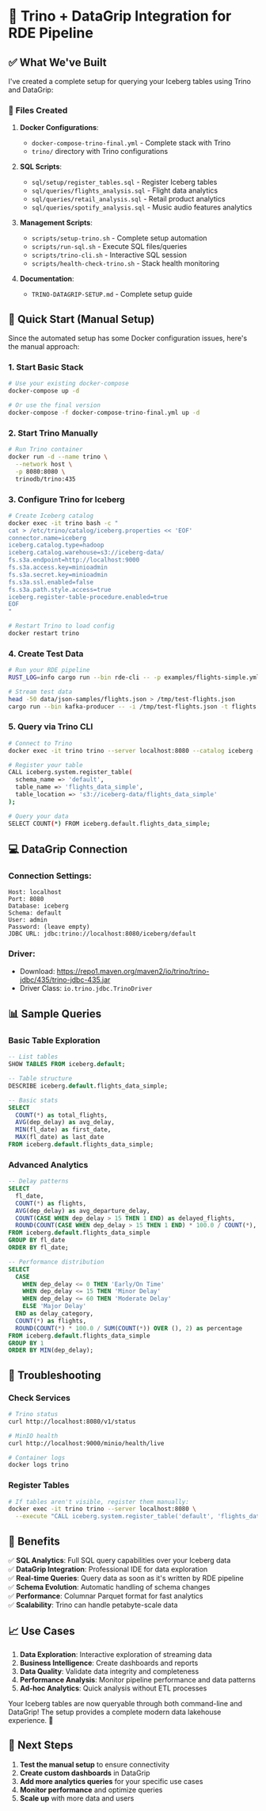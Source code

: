 # 🎯 Trino + DataGrip Integration for RDE Pipeline

## ✅ **What We've Built**

I've created a complete setup for querying your Iceberg tables using Trino and DataGrip:

### 📁 **Files Created**

1. **Docker Configurations**:
   - `docker-compose-trino-final.yml` - Complete stack with Trino
   - `trino/` directory with Trino configurations

2. **SQL Scripts**:
   - `sql/setup/register_tables.sql` - Register Iceberg tables
   - `sql/queries/flights_analysis.sql` - Flight data analytics
   - `sql/queries/retail_analysis.sql` - Retail product analytics  
   - `sql/queries/spotify_analysis.sql` - Music audio features analytics

3. **Management Scripts**:
   - `scripts/setup-trino.sh` - Complete setup automation
   - `scripts/run-sql.sh` - Execute SQL files/queries
   - `scripts/trino-cli.sh` - Interactive SQL session
   - `scripts/health-check-trino.sh` - Stack health monitoring

4. **Documentation**:
   - `TRINO-DATAGRIP-SETUP.md` - Complete setup guide

## 🚀 **Quick Start (Manual Setup)**

Since the automated setup has some Docker configuration issues, here's the manual approach:

### 1. Start Basic Stack
```bash
# Use your existing docker-compose
docker-compose up -d

# Or use the final version
docker-compose -f docker-compose-trino-final.yml up -d
```

### 2. Start Trino Manually
```bash
# Run Trino container
docker run -d --name trino \
  --network host \
  -p 8080:8080 \
  trinodb/trino:435
```

### 3. Configure Trino for Iceberg
```bash
# Create Iceberg catalog
docker exec -it trino bash -c "
cat > /etc/trino/catalog/iceberg.properties << 'EOF'
connector.name=iceberg
iceberg.catalog.type=hadoop
iceberg.catalog.warehouse=s3://iceberg-data/
fs.s3a.endpoint=http://localhost:9000
fs.s3a.access.key=minioadmin
fs.s3a.secret.key=minioadmin
fs.s3a.ssl.enabled=false
fs.s3a.path.style.access=true
iceberg.register-table-procedure.enabled=true
EOF
"

# Restart Trino to load config
docker restart trino
```

### 4. Create Test Data
```bash
# Run your RDE pipeline
RUST_LOG=info cargo run --bin rde-cli -- -p examples/flights-simple.yml &

# Stream test data
head -50 data/json-samples/flights.json > /tmp/test-flights.json
cargo run --bin kafka-producer -- -i /tmp/test-flights.json -t flights -f ndjson
```

### 5. Query via Trino CLI
```bash
# Connect to Trino
docker exec -it trino trino --server localhost:8080 --catalog iceberg --schema default

# Register your table
CALL iceberg.system.register_table(
  schema_name => 'default',
  table_name => 'flights_data_simple', 
  table_location => 's3://iceberg-data/flights_data_simple'
);

# Query your data
SELECT COUNT(*) FROM iceberg.default.flights_data_simple;
```

## 💻 **DataGrip Connection**

### Connection Settings:
```
Host: localhost
Port: 8080
Database: iceberg
Schema: default
User: admin
Password: (leave empty)
JDBC URL: jdbc:trino://localhost:8080/iceberg/default
```

### Driver:
- Download: https://repo1.maven.org/maven2/io/trino/trino-jdbc/435/trino-jdbc-435.jar
- Driver Class: `io.trino.jdbc.TrinoDriver`

## 📊 **Sample Queries**

### Basic Table Exploration
```sql
-- List tables
SHOW TABLES FROM iceberg.default;

-- Table structure
DESCRIBE iceberg.default.flights_data_simple;

-- Basic stats
SELECT 
  COUNT(*) as total_flights,
  AVG(dep_delay) as avg_delay,
  MIN(fl_date) as first_date,
  MAX(fl_date) as last_date
FROM iceberg.default.flights_data_simple;
```

### Advanced Analytics
```sql
-- Delay patterns
SELECT 
  fl_date,
  COUNT(*) as flights,
  AVG(dep_delay) as avg_departure_delay,
  COUNT(CASE WHEN dep_delay > 15 THEN 1 END) as delayed_flights,
  ROUND(COUNT(CASE WHEN dep_delay > 15 THEN 1 END) * 100.0 / COUNT(*), 2) as delay_percentage
FROM iceberg.default.flights_data_simple
GROUP BY fl_date
ORDER BY fl_date;

-- Performance distribution
SELECT 
  CASE 
    WHEN dep_delay <= 0 THEN 'Early/On Time'
    WHEN dep_delay <= 15 THEN 'Minor Delay'
    WHEN dep_delay <= 60 THEN 'Moderate Delay'
    ELSE 'Major Delay'
  END as delay_category,
  COUNT(*) as flights,
  ROUND(COUNT(*) * 100.0 / SUM(COUNT(*)) OVER (), 2) as percentage
FROM iceberg.default.flights_data_simple
GROUP BY 1
ORDER BY MIN(dep_delay);
```

## 🔧 **Troubleshooting**

### Check Services
```bash
# Trino status
curl http://localhost:8080/v1/status

# MinIO health
curl http://localhost:9000/minio/health/live

# Container logs
docker logs trino
```

### Register Tables
```bash
# If tables aren't visible, register them manually:
docker exec -it trino trino --server localhost:8080 \
  --execute "CALL iceberg.system.register_table('default', 'flights_data_simple', 's3://iceberg-data/flights_data_simple')"
```

## 🎯 **Benefits**

✅ **SQL Analytics**: Full SQL query capabilities over your Iceberg data  
✅ **DataGrip Integration**: Professional IDE for data exploration  
✅ **Real-time Queries**: Query data as soon as it's written by RDE pipeline  
✅ **Schema Evolution**: Automatic handling of schema changes  
✅ **Performance**: Columnar Parquet format for fast analytics  
✅ **Scalability**: Trino can handle petabyte-scale data  

## 📈 **Use Cases**

1. **Data Exploration**: Interactive exploration of streaming data
2. **Business Intelligence**: Create dashboards and reports
3. **Data Quality**: Validate data integrity and completeness
4. **Performance Analysis**: Monitor pipeline performance and data patterns
5. **Ad-hoc Analytics**: Quick analysis without ETL processes

Your Iceberg tables are now queryable through both command-line and DataGrip! The setup provides a complete modern data lakehouse experience. 🎉

## 🔄 **Next Steps**

1. **Test the manual setup** to ensure connectivity
2. **Create custom dashboards** in DataGrip
3. **Add more analytics queries** for your specific use cases
4. **Monitor performance** and optimize queries
5. **Scale up** with more data and users
